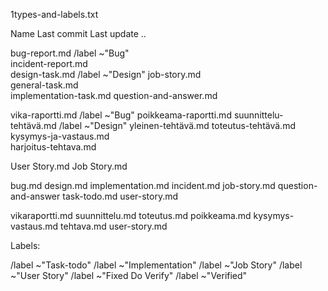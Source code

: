 1types-and-labels.txt



Name	Last commit	Last update
..		


bug-report.md  /label ~"Bug"           
incident-report.md      
design-task.md  /label ~"Design"
job-story.md            
general-task.md         
implementation-task.md
question-and-answer.md

vika-raportti.md  /label ~"Bug"
poikkeama-raportti.md
suunnittelu-tehtävä.md  /label ~"Design"
yleinen-tehtävä.md
toteutus-tehtävä.md
kysymys-ja-vastaus.md  
harjoitus-tehtava.md

User Story.md
Job Story.md




 bug.md	
 design.md
 implementation.md
 incident.md
 job-story.md
 question-and-answer
 task-todo.md
 user-story.md

 vikaraportti.md
 suunnittelu.md
 toteutus.md
 poikkeama.md
 kysymys-vastaus.md
 tehtava.md
 user-story.md
 
 
 Labels:
 

 /label ~"Task-todo"
 /label ~"Implementation"
 /label ~"Job Story"
 /label ~"User Story"
 /label ~"Fixed Do Verify"
 /label ~"Verified"
 
 

